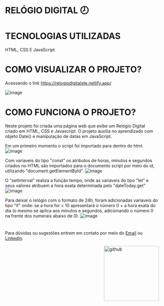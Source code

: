 # RELÓGIO DIGITAL &#128343;

# TECNOLOGIAS UTILIZADAS

HTML, CSS E JavaScript

# COMO VISUALIZAR O PROJETO?

Acessando o link https://relogiodigitalste.netlify.app/

![image](https://media.discordapp.net/attachments/1113549471008174143/1113868566240972980/relogio.png?width=826&height=468)

# COMO FUNCIONA O PROJETO?

Neste projeto foi criada uma página web que exibe um Relógio Digital criado em HTML, CSS e Javascript. O projeto auxilia no aprendizado com objeto Date() e manipulação de datas em JavaScript.

Em um primeiro momento o script foi importado para dentro do html.
![image](https://media.discordapp.net/attachments/1113549471008174143/1113861300129382440/script.png)

Com variaveis do tipo "const" os atributos de horas, minutos e segundos criados no HTML são importados para o documento script por meio do id, utilizando "document.getElementById".
![image](https://media.discordapp.net/attachments/1113549471008174143/1113863515074215957/const.png)

O "setInterval" realiza a função tempo, onde as variaveis do tipo "let" e seus valores atribuem a hora exata determinada pelo "dateToday.get"
![image](https://media.discordapp.net/attachments/1113549471008174143/1113865151549034576/horas.png)

Para deixar o relógio com o formato de 24h, foram adicionadas variaveis do tipo "if" onde: se a hora for < 10 apresentará o número 0 + a hora exata do dia (o mesmo se aplica aos minutos e segundos, adicionando o número 0 na frente dos numerais abaixo de 0).
![image](https://media.discordapp.net/attachments/1113549471008174143/1113868068033134692/if.png)
#

Para dúvidas ou sugestões entrem em contato por meio do [Email](mailto:stephanisl.lino@gmail.com) ou [Linkedin](https://www.linkedin.com/in/stephanilino). 
<br>
</br>
<img align="right" alt="github" height="180" width="180" src="https://cdn.discordapp.com/attachments/738939478722216027/1108905756503318619/Simple_Black_and_White_Text_Instagram_Post1.gif">

